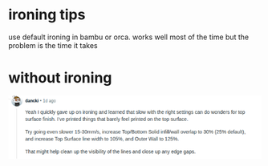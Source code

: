 # ironing tips

use default ironing in bambu or orca. works well most of
the time but the problem is the time it takes


# without ironing

![without ironing](image.png)